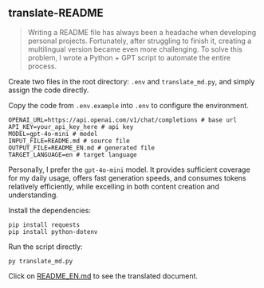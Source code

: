 ## translate-README

> Writing a README file has always been a headache when developing personal projects. Fortunately, after struggling to finish it, creating a multilingual version became even more challenging. To solve this problem, I wrote a Python + GPT script to automate the entire process.

Create two files in the root directory: `.env` and `translate_md.py`, and simply assign the code directly.

Copy the code from `.env.example` into `.env` to configure the environment.

```shell
OPENAI_URL=https://api.openai.com/v1/chat/completions # base url
API_KEY=your_api_key_here # api key
MODEL=gpt-4o-mini # model
INPUT_FILE=README.md # source file
OUTPUT_FILE=README_EN.md # generated file
TARGET_LANGUAGE=en # target language
```

Personally, I prefer the `gpt-4o-mini` model. It provides sufficient coverage for my daily usage, offers fast generation speeds, and consumes tokens relatively efficiently, while excelling in both content creation and understanding.

Install the dependencies:

```shell
pip install requests
pip install python-dotenv
```

Run the script directly:

```shell
py translate_md.py
```

Click on [README_EN.md](./README_EN.md) to see the translated document.
